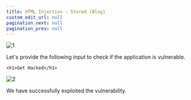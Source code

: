 ```yaml
---
title: HTML Injection - Stored (Blog)
custom_edit_url: null
pagination_next: null
pagination_prev: null
---
```


![1](https://github.com/Knign/Write-ups/assets/110326359/8be480d3-7c74-4c4f-945a-e650920c6794)

Let's provide the following input to check if the application is vulnerable.

```
<h1>Get Hacked</h1>
```

![2](https://github.com/Knign/Write-ups/assets/110326359/6c4c0de4-e9c7-411d-8172-8155a43c3b25)

We have successfully exploited the vulnerability.
